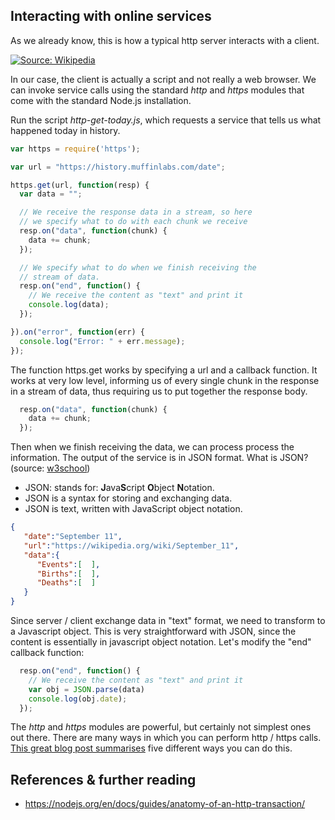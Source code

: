 ## Interacting with online services
As we already know, this is how a typical http server interacts with a client.

[![Source: Wikipedia](https://upload.wikimedia.org/wikipedia/commons/b/bc/HTTP_cookie_exchange.svg)](https://commons.wikimedia.org/wiki/File:HTTP_cookie_exchange.svg "")

In our case, the client is actually a script and not really a web browser. We can invoke service calls using the standard *http* and *https* modules that come with the standard Node.js installation.

Run the script *http-get-today.js*, which requests a service that tells us what happened today in history. 

```javascript
var https = require('https');

var url = "https://history.muffinlabs.com/date";

https.get(url, function(resp) {
  var data = "";

  // We receive the response data in a stream, so here
  // we specify what to do with each chunk we receive
  resp.on("data", function(chunk) {
    data += chunk;
  });

  // We specify what to do when we finish receiving the
  // stream of data.
  resp.on("end", function() {
    // We receive the content as "text" and print it
    console.log(data);
  });

}).on("error", function(err) {
  console.log("Error: " + err.message);
});
```

The function https.get works by specifying a url and a callback function. It works at very low level, informing us of every single chunk in the response in a stream of data, thus requiring us to put together the response body. 


```javascript
  resp.on("data", function(chunk) {
    data += chunk;
  });
```

Then when we finish receiving the data, we can process process the information. 
The output of the service is in JSON format. What is JSON? (source: [w3school](https://www.w3schools.com/js/js_json_intro.asp))
- JSON:  stands for: **J**ava**S**cript **O**bject **N**otation.
- JSON is a syntax for storing and exchanging data.
- JSON is text, written with JavaScript object notation.

```json
{  
   "date":"September 11",
   "url":"https://wikipedia.org/wiki/September_11",
   "data":{  
      "Events":[  ],
      "Births":[  ],
      "Deaths":[  ]
   }
}
```

Since server / client exchange data in "text" format, we need to transform to a Javascript object. This is very straightforward with JSON, since the content is essentially in javascript object notation. 
Let's modify the "end" callback function:

```javascript
  resp.on("end", function() {
    // We receive the content as "text" and print it
    var obj = JSON.parse(data)                         
    console.log(obj.date);
  });
```

The *http* and *https* modules are powerful, but certainly not simplest ones out there. There are many ways in which you can perform http / https calls. [This great blog post summarises](https://www.twilio.com/blog/2017/08/http-requests-in-node-js.html) five different ways you can do this.

## References & further reading

- https://nodejs.org/en/docs/guides/anatomy-of-an-http-transaction/
